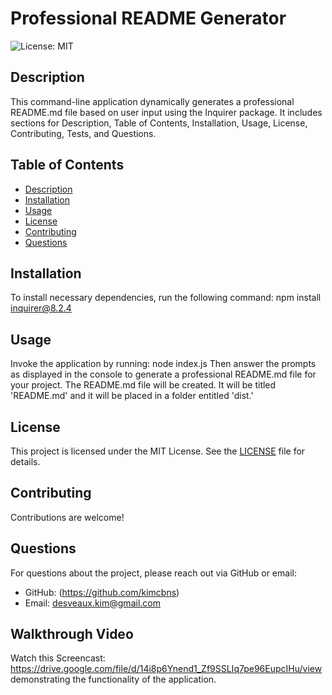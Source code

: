 # Professional README Generator

![License: MIT](https://img.shields.io/badge/License-MIT-yellow.svg)

## Description
This command-line application dynamically generates a professional README.md file based on user input using the Inquirer package. It includes sections for Description, Table of Contents, Installation, Usage, License, Contributing, Tests, and Questions.

## Table of Contents
- [Description](#description)
- [Installation](#installation)
- [Usage](#usage)
- [License](#license)
- [Contributing](#contributing)
- [Questions](#questions)

## Installation
To install necessary dependencies, run the following command:
npm install inquirer@8.2.4


## Usage
Invoke the application by running:
node index.js
Then answer the prompts as displayed in the console to generate a professional README.md file for your project.
The README.md file will be created. It will be titled 'README.md' and it will be placed in a folder entitled 'dist.'

## License
This project is licensed under the MIT License. See the [LICENSE](LICENSE) file for details.

## Contributing
Contributions are welcome! 

## Questions
For questions about the project, please reach out via GitHub or email:
- GitHub: (https://github.com/kimcbns)
- Email: desveaux.kim@gmail.com

## Walkthrough Video
Watch this Screencast: https://drive.google.com/file/d/14i8p6Ynend1_Zf9SSLIq7pe96EupcIHu/view demonstrating the functionality of the application.

